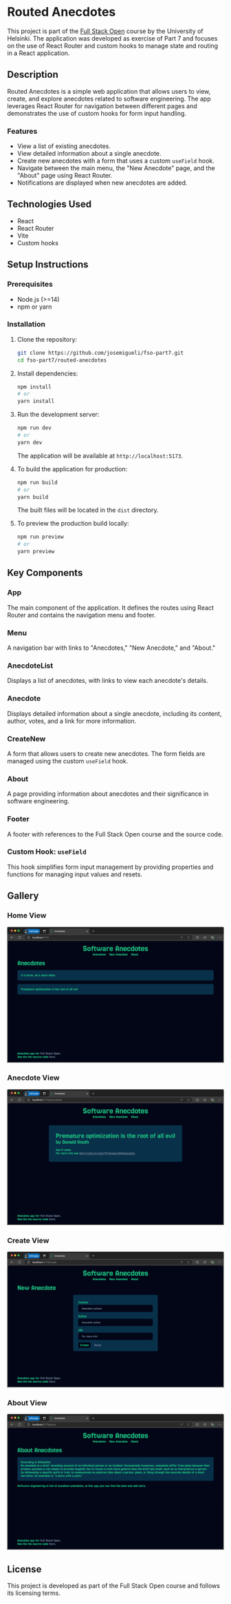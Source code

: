 # Routed Anecdotes

This project is part of the [Full Stack Open](https://fullstackopen.com/) course by the University of Helsinki. The application was developed as exercise of Part 7 and focuses on the use of React Router and custom hooks to manage state and routing in a React application.

## Description

Routed Anecdotes is a simple web application that allows users to view, create, and explore anecdotes related to software engineering. The app leverages React Router for navigation between different pages and demonstrates the use of custom hooks for form input handling.

### Features

- View a list of existing anecdotes.
- View detailed information about a single anecdote.
- Create new anecdotes with a form that uses a custom `useField` hook.
- Navigate between the main menu, the "New Anecdote" page, and the "About" page using React Router.
- Notifications are displayed when new anecdotes are added.

## Technologies Used

- React
- React Router
- Vite
- Custom hooks

## Setup Instructions

### Prerequisites

- Node.js (>=14)
- npm or yarn

### Installation

1. Clone the repository:

   ```bash
   git clone https://github.com/josemigueli/fso-part7.git
   cd fso-part7/routed-anecdotes
   ```

2. Install dependencies:

   ```bash
   npm install
   # or
   yarn install
   ```

3. Run the development server:

   ```bash
   npm run dev
   # or
   yarn dev
   ```

   The application will be available at `http://localhost:5173`.

4. To build the application for production:

   ```bash
   npm run build
   # or
   yarn build
   ```

   The built files will be located in the `dist` directory.

5. To preview the production build locally:

   ```bash
   npm run preview
   # or
   yarn preview
   ```

## Key Components

### App

The main component of the application. It defines the routes using React Router and contains the navigation menu and footer.

### Menu

A navigation bar with links to "Anecdotes," "New Anecdote," and "About."

### AnecdoteList

Displays a list of anecdotes, with links to view each anecdote's details.

### Anecdote

Displays detailed information about a single anecdote, including its content, author, votes, and a link for more information.

### CreateNew

A form that allows users to create new anecdotes. The form fields are managed using the custom `useField` hook.

### About

A page providing information about anecdotes and their significance in software engineering.

### Footer

A footer with references to the Full Stack Open course and the source code.

### Custom Hook: `useField`

This hook simplifies form input management by providing properties and functions for managing input values and resets.

## Gallery

### Home View

![Home view](public/home.png)

### Anecdote View

![Anecdote view](public/anecdote.png)

### Create View

![Create view](public/create.png)

### About View

![About view](public/about.png)

## License

This project is developed as part of the Full Stack Open course and follows its licensing terms.
